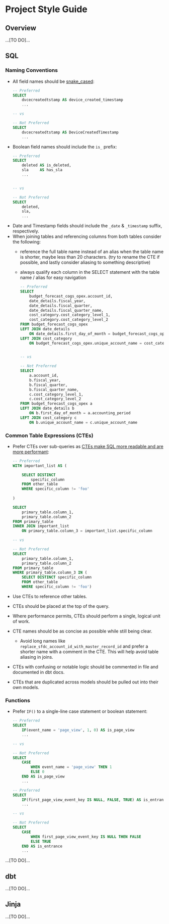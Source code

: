 # Project Style Guide
## Overview
...[TO DO]...

## SQL
### Naming Conventions

- All field names should be [snake_cased](https://en.wikipedia.org/wiki/Snake_case):
    ```sql
    -- Preferred
    SELECT
        dvcecreatedtstamp AS device_created_timestamp
        ...

    -- vs

    -- Not Preferred
    SELECT
        dvcecreatedtstamp AS DeviceCreatedTimestamp
        ...

    ```
- Boolean field names should include the `is_` prefix:
    ```sql
    -- Preferred
    SELECT
        deleted AS is_deleted,
        sla     AS has_sla
        ...


    -- vs

    -- Not Preferred
    SELECT
        deleted,
        sla,
        ...

    ```
- Date and Timestamp fields should include the `_date` & `_timestamp` suffix, respectively.
- When joining tables and referencing columns from both tables consider the following:
  - reference the full table name instead of an alias when the table name is shorter, maybe less than 20 characters.  (try to rename the CTE if possible, and lastly consider aliasing to something descriptive)
  - always qualify each column in the SELECT statement with the table name / alias for easy navigation 

    ```sql
    -- Preferred
    SELECT
        budget_forecast_cogs_opex.account_id,
        date_details.fiscal_year,
        date_details.fiscal_quarter,
        date_details.fiscal_quarter_name,
        cost_category.cost_category_level_1,
        cost_category.cost_category_level_2
    FROM budget_forecast_cogs_opex
    LEFT JOIN date_details
        ON date_details.first_day_of_month = budget_forecast_cogs_opex.accounting_period
    LEFT JOIN cost_category
        ON budget_forecast_cogs_opex.unique_account_name = cost_category.unique_account_name

 
    -- vs 

    -- Not Preferred
    SELECT
        a.account_id,
        b.fiscal_year,
        b.fiscal_quarter,
        b.fiscal_quarter_name,
        c.cost_category_level_1,
        c.cost_category_level_2
    FROM budget_forecast_cogs_opex a
    LEFT JOIN date_details b
        ON b.first_day_of_month = a.accounting_period
    LEFT JOIN cost_category c
        ON b.unique_account_name = c.unique_account_name
    ```

### Common Table Expressions (CTEs)

- Prefer CTEs over sub-queries as [CTEs make SQL more readable and are more performant](https://www.alisa-in.tech/post/2019-10-02-ctes/):

    ```sql
    -- Preferred
    WITH important_list AS (

        SELECT DISTINCT
            specific_column
        FROM other_table
        WHERE specific_column != 'foo'
        
    )

    SELECT
        primary_table.column_1,
        primary_table.column_2
    FROM primary_table
    INNER JOIN important_list
        ON primary_table.column_3 = important_list.specific_column

    -- vs   

    -- Not Preferred
    SELECT
        primary_table.column_1,
        primary_table.column_2
    FROM primary_table
    WHERE primary_table.column_3 IN (
        SELECT DISTINCT specific_column 
        FROM other_table 
        WHERE specific_column != 'foo')

    ```

- Use CTEs to reference other tables.
- CTEs should be placed at the top of the query.
- Where performance permits, CTEs should perform a single, logical unit of work.
- CTE names should be as concise as possible while still being clear.
    - Avoid long names like `replace_sfdc_account_id_with_master_record_id` and prefer a shorter name with a comment in the CTE. This will help avoid table aliasing in joins.
- CTEs with confusing or notable logic should be commented in file and documented in dbt docs.
- CTEs that are duplicated across models should be pulled out into their own models.

### Functions

- Prefer `IF()` to a single-line case statement or boolean statement:
    ```sql
    -- Preferred
    SELECT
        IF(event_name = 'page_view', 1, 0) AS is_page_view
        ...

    -- vs   

    -- Not Preferred
    SELECT
        CASE
            WHEN event_name = 'page_view' THEN 1
            ELSE 0
        END AS is_page_view
        ...
    ```
    ```sql
    -- Preferred
    SELECT
        IF(first_page_view_event_key IS NULL, FALSE, TRUE) AS is_entrance
        ...

    -- vs   

    -- Not Preferred
    SELECT
        CASE
            WHEN first_page_view_event_key IS NULL THEN FALSE
            ELSE TRUE
        END AS is_entrance
        ...
    ```

...[TO DO]...

## dbt
...[TO DO]...

## Jinja
...[TO DO]...